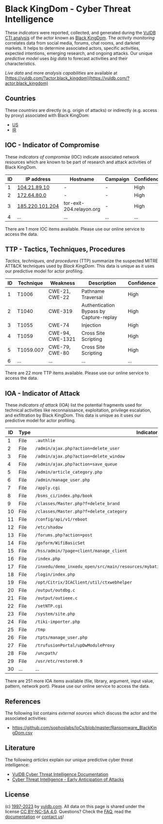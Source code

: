 # Black KingDom - Cyber Threat Intelligence

These _indicators_ were reported, collected, and generated during the [VulDB CTI analysis](https://vuldb.com/?kb.cti) of the actor known as [Black KingDom](https://vuldb.com/?actor.black_kingdom). The _activity monitoring_ correlates data from social media, forums, chat rooms, and darknet markets. It helps to determine associated actors, specific activities, expected intentions, emerging research, and ongoing attacks. Our unique _predictive model_ uses _big data_ to forecast activities and their characteristics.

_Live data_ and more _analysis capabilities_ are available at [https://vuldb.com/?actor.black_kingdom](https://vuldb.com/?actor.black_kingdom)

## Countries

These _countries_ are directly (e.g. origin of attacks) or indirectly (e.g. access by proxy) associated with Black KingDom:

* [US](https://vuldb.com/?country.us)
* [IR](https://vuldb.com/?country.ir)

## IOC - Indicator of Compromise

These _indicators of compromise_ (IOC) indicate associated network resources which are known to be part of research and attack activities of Black KingDom.

ID | IP address | Hostname | Campaign | Confidence
-- | ---------- | -------- | -------- | ----------
1 | [104.21.89.10](https://vuldb.com/?ip.104.21.89.10) | - | - | High
2 | [172.64.80.0](https://vuldb.com/?ip.172.64.80.0) | - | - | High
3 | [185.220.101.204](https://vuldb.com/?ip.185.220.101.204) | tor-exit-204.relayon.org | - | High
4 | ... | ... | ... | ...

There are 1 more IOC items available. Please use our online service to access the data.

## TTP - Tactics, Techniques, Procedures

_Tactics, techniques, and procedures_ (TTP) summarize the suspected MITRE ATT&CK techniques used by _Black KingDom_. This data is unique as it uses our predictive model for actor profiling.

ID | Technique | Weakness | Description | Confidence
-- | --------- | -------- | ----------- | ----------
1 | T1006 | CWE-21, CWE-22 | Pathname Traversal | High
2 | T1040 | CWE-319 | Authentication Bypass by Capture-replay | High
3 | T1055 | CWE-74 | Injection | High
4 | T1059 | CWE-94, CWE-1321 | Cross Site Scripting | High
5 | T1059.007 | CWE-79, CWE-80 | Cross Site Scripting | High
6 | ... | ... | ... | ...

There are 22 more TTP items available. Please use our online service to access the data.

## IOA - Indicator of Attack

These _indicators of attack_ (IOA) list the potential fragments used for technical activities like reconnaissance, exploitation, privilege escalation, and exfiltration by Black KingDom. This data is unique as it uses our predictive model for actor profiling.

ID | Type | Indicator | Confidence
-- | ---- | --------- | ----------
1 | File | `.authlie` | Medium
2 | File | `/admin/ajax.php?action=delete_user` | High
3 | File | `/admin/ajax.php?action=delete_window` | High
4 | File | `/admin/ajax.php?action=save_queue` | High
5 | File | `/admin/article_category.php` | High
6 | File | `/admin/manage_user.php` | High
7 | File | `/apply.cgi` | Medium
8 | File | `/bsms_ci/index.php/book` | High
9 | File | `/classes/Master.php?f=delete_brand` | High
10 | File | `/classes/Master.php?f=delete_category` | High
11 | File | `/config/api/v1/reboot` | High
12 | File | `/etc/shadow` | Medium
13 | File | `/forums.php?action=post` | High
14 | File | `/goform/WifiBasicSet` | High
15 | File | `/hss/admin/?page=client/manage_client` | High
16 | File | `/index.php` | Medium
17 | File | `/inxedu/demo_inxedu_open/src/main/resources/mybatis/inxedu/website/WebsiteImagesMapper.xml` | High
18 | File | `/login/index.php` | High
19 | File | `/opt/Citrix/ICAClient/util/ctxwebhelper` | High
20 | File | `/output/outdbg.c` | High
21 | File | `/output/outieee.c` | High
22 | File | `/setNTP.cgi` | Medium
23 | File | `/system/site.php` | High
24 | File | `/tiki-importer.php` | High
25 | File | `/tmp` | Low
26 | File | `/tpts/manage_user.php` | High
27 | File | `/trufusionPortal/upDwModuleProxy` | High
28 | File | `/uncpath/` | Medium
29 | File | `/usr/etc/restore0.9` | High
30 | ... | ... | ...

There are 251 more IOA items available (file, library, argument, input value, pattern, network port). Please use our online service to access the data.

## References

The following list contains _external sources_ which discuss the actor and the associated activities:

* https://github.com/sophoslabs/IoCs/blob/master/Ransomware_BlackKingDom.csv

## Literature

The following _articles_ explain our unique predictive cyber threat intelligence:

* [VulDB Cyber Threat Intelligence Documentation](https://vuldb.com/?kb.cti)
* [Cyber Threat Intelligence - Early Anticipation of Attacks](https://www.scip.ch/en/?labs.20201022)

## License

(c) [1997-2023](https://vuldb.com/?kb.changelog) by [vuldb.com](https://vuldb.com/?kb.about). All data on this page is shared under the license [CC BY-NC-SA 4.0](https://creativecommons.org/licenses/by-nc-sa/4.0/). Questions? Check the [FAQ](https://vuldb.com/?kb.faq), read the [documentation](https://vuldb.com/?kb) or [contact us](https://vuldb.com/?contact)!
